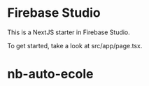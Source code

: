 # Firebase Studio

This is a NextJS starter in Firebase Studio.

To get started, take a look at src/app/page.tsx.
# nb-auto-ecole
